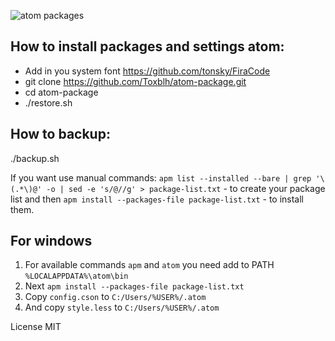 ![atom packages](https://cloud.githubusercontent.com/assets/2198153/23770876/f4718ed4-0525-11e7-82df-c3b899c4adcd.png)

## How to install packages and settings atom:
* Add in you system font https://github.com/tonsky/FiraCode
* git clone https://github.com/Toxblh/atom-package.git
* cd atom-package
* ./restore.sh

## How to backup:
./backup.sh

If you want use manual commands:
```apm list --installed --bare | grep '\(.*\)@' -o | sed -e 's/@//g' > package-list.txt``` - to create your package list and then
```apm install --packages-file package-list.txt``` - to install them.

## For windows
1. For available commands ```apm``` and ```atom``` you need add to PATH ```%LOCALAPPDATA%\atom\bin```
2. Next ```apm install --packages-file package-list.txt```
3. Copy ```config.cson``` to ```C:/Users/%USER%/.atom```
4. And copy ```style.less``` to ```C:/Users/%USER%/.atom```

License MIT
